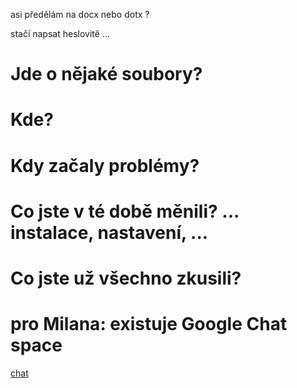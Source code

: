 
asi předělám na docx nebo dotx ?

stačí napsat heslovitě ...

# Jde o nějaké soubory?

# Kde?

# Kdy začaly problémy?

# Co jste v té době měnili? ... instalace, nastavení, ...


# Co jste už všechno zkusili?

# pro Milana: existuje Google Chat space

[chat ](https://mail.google.com/chat/u/0/#chat/space/AAAA2NU9Pu0)

